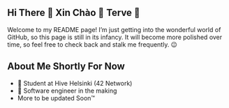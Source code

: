 ## Hi There 👋 Xin Chào 👋 Terve 👋

Welcome to my README page! I’m just getting into the wonderful world of GitHub, so this page is still in its infancy. It will become more polished over time, so feel free to check back and stalk me frequently. 😉

## About Me Shortly For Now

- 🌱 Student at Hive Helsinki (42 Network)
- 👷 Software engineer in the making
- More to be updated Soon™
<!--
**duyt1713/duyt1713** is a ✨ _special_ ✨ repository because its `README.md` (this file) appears on your GitHub profile.

Here are some ideas to get you started:

- 🔭 I’m currently working on ...
- 🌱 I’m currently learning ...
- 👯 I’m looking to collaborate on ...
- 🤔 I’m looking for help with ...
- 💬 Ask me about ...
- 📫 How to reach me: ...
- 😄 Pronouns: ...
- ⚡ Fun fact: ...
-->
